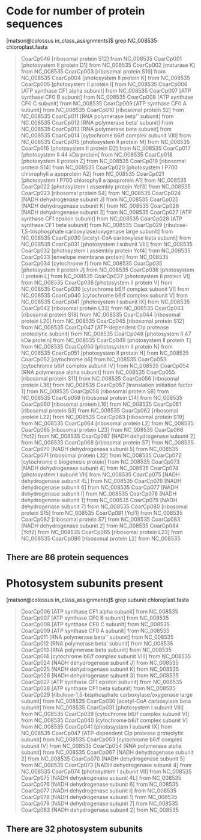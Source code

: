 # Code for number of protein sequences
[matson@colossus in_class_assignments]$ grep NC_008535 chloroplast.fasta
>CoarCp046 [ribosomal protein S12] from NC_008535
>CoarCp001 [photosystem II protein D1] from NC_008535
>CoarCp002 [maturase K] from NC_008535
>CoarCp003 [ribosomal protein S16] from NC_008535
>CoarCp004 [photosystem II protein K] from NC_008535
>CoarCp005 [photosystem II protein I] from NC_008535
>CoarCp006 [ATP synthase CF1 alpha subunit] from NC_008535
>CoarCp007 [ATP synthase CF0 B subunit] from NC_008535
>CoarCp008 [ATP synthase CF0 C subunit] from NC_008535
>CoarCp009 [ATP synthase CF0 A subunit] from NC_008535
>CoarCp010 [ribosomal protein S2] from NC_008535
>CoarCp011 [RNA polymerase beta'' subunit] from NC_008535
>CoarCp012 [RNA polymerase beta' subunit] from NC_008535
>CoarCp013 [RNA polymerase beta subunit] from NC_008535
>CoarCp014 [cytochrome b6/f complex subunit VIII] from NC_008535
>CoarCp015 [photosystem II protein M] from NC_008535
>CoarCp016 [photosystem II protein D2] from NC_008535
>CoarCp017 [photosystem II 44 kDa protein] from NC_008535
>CoarCp018 [photosystem II protein Z] from NC_008535
>CoarCp019 [ribosomal protein S14] from NC_008535
>CoarCp020 [photosystem I P700 chlorophyll a apoprotein A2] from NC_008535
>CoarCp021 [photosystem I P700 chlorophyll a apoprotein A1] from NC_008535
>CoarCp022 [photosystem I assembly protein Ycf3] from NC_008535
>CoarCp023 [ribosomal protein S4] from NC_008535
>CoarCp024 [NADH dehydrogenase subunit J] from NC_008535
>CoarCp025 [NADH dehydrogenase subunit K] from NC_008535
>CoarCp026 [NADH dehydrogenase subunit 3] from NC_008535
>CoarCp027 [ATP synthase CF1 epsilon subunit] from NC_008535
>CoarCp028 [ATP synthase CF1 beta subunit] from NC_008535
>CoarCp029 [ribulose-1,5-bisphosphate carboxylase/oxygenase large subunit] from                                                           NC_008535
>CoarCp030 [acetyl-CoA carboxylase beta subunit] from NC_008535
>CoarCp031 [photosystem I subunit VIII] from NC_008535
>CoarCp032 [photosystem I assembly protein Ycf4] from NC_008535
>CoarCp033 [envelope membrane protein] from NC_008535
>CoarCp034 [cytochrome f] from NC_008535
>CoarCp035 [photosystem II protein J] from NC_008535
>CoarCp036 [photosystem II protein L] from NC_008535
>CoarCp037 [photosystem II protein VI] from NC_008535
>CoarCp038 [photosystem II protein V] from NC_008535
>CoarCp039 [cytochrome b6/f complex subunit VI] from NC_008535
>CoarCp040 [cytochrome b6/f complex subunit V] from NC_008535
>CoarCp041 [photosystem I subunit IX] from NC_008535
>CoarCp042 [ribosomal protein L33] from NC_008535
>CoarCp043 [ribosomal protein S18] from NC_008535
>CoarCp044 [ribosomal protein L20] from NC_008535
>CoarCp045 [ribosomal protein S12] from NC_008535
>CoarCp047 [ATP-dependent Clp protease proteolytic subunit] from NC_008535
>CoarCp048 [photosystem II 47 kDa protein] from NC_008535
>CoarCp049 [photosystem II protein T] from NC_008535
>CoarCp050 [photosystem II protein N] from NC_008535
>CoarCp051 [photosystem II protein H] from NC_008535
>CoarCp052 [cytochrome b6] from NC_008535
>CoarCp053 [cytochrome b6/f complex subunit IV] from NC_008535
>CoarCp054 [RNA polymerase alpha subunit] from NC_008535
>CoarCp055 [ribosomal protein S11] from NC_008535
>CoarCp056 [ribosomal protein L36] from NC_008535
>CoarCp057 [translation initiation factor 1] from NC_008535
>CoarCp058 [ribosomal protein S8] from NC_008535
>CoarCp059 [ribosomal protein L14] from NC_008535
>CoarCp060 [ribosomal protein L16] from NC_008535
>CoarCp061 [ribosomal protein S3] from NC_008535
>CoarCp062 [ribosomal protein L22] from NC_008535
>CoarCp063 [ribosomal protein S19] from NC_008535
>CoarCp064 [ribosomal protein L2] from NC_008535
>CoarCp065 [ribosomal protein L23] from NC_008535
>CoarCp066 [Ycf2] from NC_008535
>CoarCp067 [NADH dehydrogenase subunit 2] from NC_008535
>CoarCp068 [ribosomal protein S7] from NC_008535
>CoarCp070 [NADH dehydrogenase subunit 5] from NC_008535
>CoarCp071 [ribosomal protein L32] from NC_008535
>CoarCp072 [cytochrome c biogenesis protein] from NC_008535
>CoarCp073 [NADH dehydrogenase subunit 4] from NC_008535
>CoarCp074 [photosystem I subunit VII] from NC_008535
>CoarCp075 [NADH dehydrogenase subunit 4L] from NC_008535
>CoarCp076 [NADH dehydrogenase subunit 6] from NC_008535
>CoarCp077 [NADH dehydrogenase subunit I] from NC_008535
>CoarCp078 [NADH dehydrogenase subunit 1] from NC_008535
>CoarCp079 [NADH dehydrogenase subunit 7] from NC_008535
>CoarCp080 [ribosomal protein S15] from NC_008535
>CoarCp081 [Ycf1] from NC_008535
>CoarCp082 [ribosomal protein S7] from NC_008535
>CoarCp083 [NADH dehydrogenase subunit 2] from NC_008535
>CoarCp084 [Ycf2] from NC_008535
>CoarCp085 [ribosomal protein L23] from NC_008535
>CoarCp086 [ribosomal protein L2] from NC_008535

## There are 86 protein sequences

# Photosystem subunits present

[matson@colossus in_class_assignments]$ grep subunit chloroplast.fasta
>CoarCp006 [ATP synthase CF1 alpha subunit] from NC_008535
>CoarCp007 [ATP synthase CF0 B subunit] from NC_008535
>CoarCp008 [ATP synthase CF0 C subunit] from NC_008535
>CoarCp009 [ATP synthase CF0 A subunit] from NC_008535
>CoarCp011 [RNA polymerase beta'' subunit] from NC_008535
>CoarCp012 [RNA polymerase beta' subunit] from NC_008535
>CoarCp013 [RNA polymerase beta subunit] from NC_008535
>CoarCp014 [cytochrome b6/f complex subunit VIII] from NC_008535
>CoarCp024 [NADH dehydrogenase subunit J] from NC_008535
>CoarCp025 [NADH dehydrogenase subunit K] from NC_008535
>CoarCp026 [NADH dehydrogenase subunit 3] from NC_008535
>CoarCp027 [ATP synthase CF1 epsilon subunit] from NC_008535
>CoarCp028 [ATP synthase CF1 beta subunit] from NC_008535
>CoarCp029 [ribulose-1,5-bisphosphate carboxylase/oxygenase large subunit] from NC_008535
>CoarCp030 [acetyl-CoA carboxylase beta subunit] from NC_008535
>CoarCp031 [photosystem I subunit VIII] from NC_008535
>CoarCp039 [cytochrome b6/f complex subunit VI] from NC_008535
>CoarCp040 [cytochrome b6/f complex subunit V] from NC_008535
>CoarCp041 [photosystem I subunit IX] from NC_008535
>CoarCp047 [ATP-dependent Clp protease proteolytic subunit] from NC_008535
>CoarCp053 [cytochrome b6/f complex subunit IV] from NC_008535
>CoarCp054 [RNA polymerase alpha subunit] from NC_008535
>CoarCp067 [NADH dehydrogenase subunit 2] from NC_008535
>CoarCp070 [NADH dehydrogenase subunit 5] from NC_008535
>CoarCp073 [NADH dehydrogenase subunit 4] from NC_008535
>CoarCp074 [photosystem I subunit VII] from NC_008535
>CoarCp075 [NADH dehydrogenase subunit 4L] from NC_008535
>CoarCp076 [NADH dehydrogenase subunit 6] from NC_008535
>CoarCp077 [NADH dehydrogenase subunit I] from NC_008535
>CoarCp078 [NADH dehydrogenase subunit 1] from NC_008535
>CoarCp079 [NADH dehydrogenase subunit 7] from NC_008535
>CoarCp083 [NADH dehydrogenase subunit 2] from NC_008535

## There are 32 photosystem subunits

